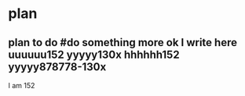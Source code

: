 # plan
plan to do
#do something more
ok  I write here
uuuuuu152
yyyyy130x
hhhhhh152
yyyyy878778-130x
-----------------
I am 152